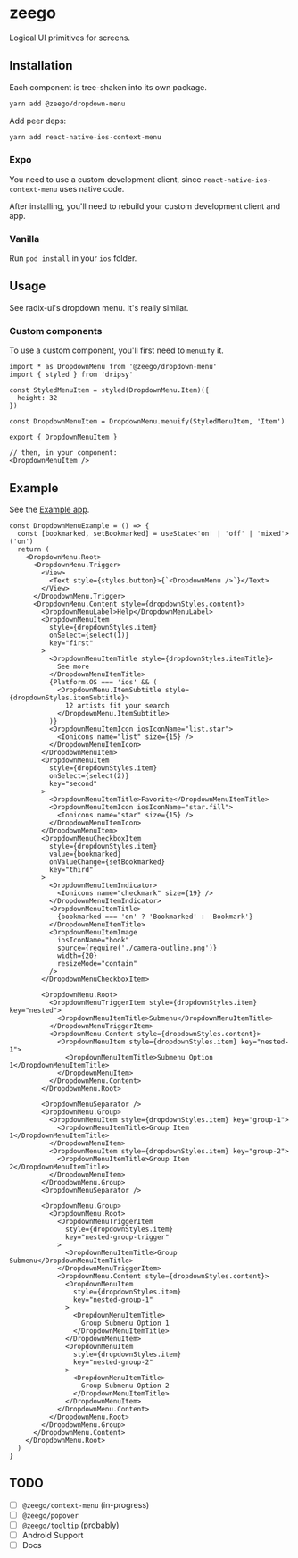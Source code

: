 # zeego

Logical UI primitives for screens.

## Installation

Each component is tree-shaken into its own package.

```sh
yarn add @zeego/dropdown-menu
```

Add peer deps:

```sh
yarn add react-native-ios-context-menu
```

### Expo

You need to use a custom development client, since `react-native-ios-context-menu` uses native code. 

After installing, you'll need to rebuild your custom development client and app.

### Vanilla

Run `pod install` in your `ios` folder.

## Usage

See radix-ui's dropdown menu. It's really similar.

### Custom components

To use a custom component, you'll first need to `menuify` it.

```tsx
import * as DropdownMenu from '@zeego/dropdown-menu'
import { styled } from 'dripsy'

const StyledMenuItem = styled(DropdownMenu.Item)({
  height: 32
})

const DropdownMenuItem = DropdownMenu.menuify(StyledMenuItem, 'Item')

export { DropdownMenuItem }

// then, in your component:
<DropdownMenuItem />
```

## Example

See the [Example app](https://github.com/nandorojo/zeego/blob/master/examples/expo/src/App.tsx).

```tsx
const DropdownMenuExample = () => {
  const [bookmarked, setBookmarked] = useState<'on' | 'off' | 'mixed'>('on')
  return (
    <DropdownMenu.Root>
      <DropdownMenu.Trigger>
        <View>
          <Text style={styles.button}>{`<DropdownMenu />`}</Text>
        </View>
      </DropdownMenu.Trigger>
      <DropdownMenu.Content style={dropdownStyles.content}>
        <DropdownMenuLabel>Help</DropdownMenuLabel>
        <DropdownMenuItem
          style={dropdownStyles.item}
          onSelect={select(1)}
          key="first"
        >
          <DropdownMenuItemTitle style={dropdownStyles.itemTitle}>
            See more
          </DropdownMenuItemTitle>
          {Platform.OS === 'ios' && (
            <DropdownMenu.ItemSubtitle style={dropdownStyles.itemSubtitle}>
              12 artists fit your search
            </DropdownMenu.ItemSubtitle>
          )}
          <DropdownMenuItemIcon iosIconName="list.star">
            <Ionicons name="list" size={15} />
          </DropdownMenuItemIcon>
        </DropdownMenuItem>
        <DropdownMenuItem
          style={dropdownStyles.item}
          onSelect={select(2)}
          key="second"
        >
          <DropdownMenuItemTitle>Favorite</DropdownMenuItemTitle>
          <DropdownMenuItemIcon iosIconName="star.fill">
            <Ionicons name="star" size={15} />
          </DropdownMenuItemIcon>
        </DropdownMenuItem>
        <DropdownMenuCheckboxItem
          style={dropdownStyles.item}
          value={bookmarked}
          onValueChange={setBookmarked}
          key="third"
        >
          <DropdownMenuItemIndicator>
            <Ionicons name="checkmark" size={19} />
          </DropdownMenuItemIndicator>
          <DropdownMenuItemTitle>
            {bookmarked === 'on' ? 'Bookmarked' : 'Bookmark'}
          </DropdownMenuItemTitle>
          <DropdownMenuItemImage
            iosIconName="book"
            source={require('./camera-outline.png')}
            width={20}
            resizeMode="contain"
          />
        </DropdownMenuCheckboxItem>

        <DropdownMenu.Root>
          <DropdownMenuTriggerItem style={dropdownStyles.item} key="nested">
            <DropdownMenuItemTitle>Submenu</DropdownMenuItemTitle>
          </DropdownMenuTriggerItem>
          <DropdownMenu.Content style={dropdownStyles.content}>
            <DropdownMenuItem style={dropdownStyles.item} key="nested-1">
              <DropdownMenuItemTitle>Submenu Option 1</DropdownMenuItemTitle>
            </DropdownMenuItem>
          </DropdownMenu.Content>
        </DropdownMenu.Root>

        <DropdownMenuSeparator />
        <DropdownMenu.Group>
          <DropdownMenuItem style={dropdownStyles.item} key="group-1">
            <DropdownMenuItemTitle>Group Item 1</DropdownMenuItemTitle>
          </DropdownMenuItem>
          <DropdownMenuItem style={dropdownStyles.item} key="group-2">
            <DropdownMenuItemTitle>Group Item 2</DropdownMenuItemTitle>
          </DropdownMenuItem>
        </DropdownMenu.Group>
        <DropdownMenuSeparator />

        <DropdownMenu.Group>
          <DropdownMenu.Root>
            <DropdownMenuTriggerItem
              style={dropdownStyles.item}
              key="nested-group-trigger"
            >
              <DropdownMenuItemTitle>Group Submenu</DropdownMenuItemTitle>
            </DropdownMenuTriggerItem>
            <DropdownMenu.Content style={dropdownStyles.content}>
              <DropdownMenuItem
                style={dropdownStyles.item}
                key="nested-group-1"
              >
                <DropdownMenuItemTitle>
                  Group Submenu Option 1
                </DropdownMenuItemTitle>
              </DropdownMenuItem>
              <DropdownMenuItem
                style={dropdownStyles.item}
                key="nested-group-2"
              >
                <DropdownMenuItemTitle>
                  Group Submenu Option 2
                </DropdownMenuItemTitle>
              </DropdownMenuItem>
            </DropdownMenu.Content>
          </DropdownMenu.Root>
        </DropdownMenu.Group>
      </DropdownMenu.Content>
    </DropdownMenu.Root>
  )
}
```
 
## TODO

- [ ] `@zeego/context-menu` (in-progress)
- [ ] `@zeego/popover`
- [ ] `@zeego/tooltip` (probably)
- [ ] Android Support
- [ ] Docs
